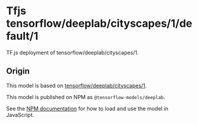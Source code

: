 # Tfjs tensorflow/deeplab/cityscapes/1/default/1
TF.js deployment of tensorflow/deeplab/cityscapes/1.

<!-- parent-model: tensorflow/deeplab/cityscapes/1 -->

## Origin

This model is based on [tensorflow/deeplab/cityscapes/1](https://tfhub.dev/tensorflow/deeplab/cityscapes/1).

This model is published on NPM as `@tensorflow-models/deeplab`.

See the [NPM documentation](https://www.npmjs.com/package/@tensorflow-models/deeplab)
for how to load and use the model in JavaScript.
